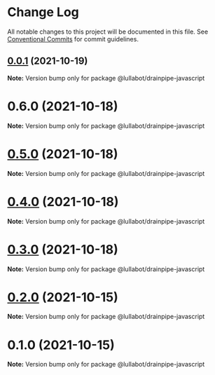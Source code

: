 # Change Log

All notable changes to this project will be documented in this file.
See [Conventional Commits](https://conventionalcommits.org) for commit guidelines.

## [0.0.1](https://github.com/lullabot/drainpipe/compare/@lullabot/drainpipe-javascript@0.6.0...@lullabot/drainpipe-javascript@0.0.1) (2021-10-19)

**Note:** Version bump only for package @lullabot/drainpipe-javascript





# 0.6.0 (2021-10-18)

**Note:** Version bump only for package @lullabot/drainpipe-javascript





# [0.5.0](https://github.com/lullabot/drainpipe/compare/@lullabot/drainpipe-javascript@0.4.0...@lullabot/drainpipe-javascript@0.5.0) (2021-10-18)

**Note:** Version bump only for package @lullabot/drainpipe-javascript





# [0.4.0](https://github.com/lullabot/drainpipe/compare/@lullabot/drainpipe-javascript@0.3.0...@lullabot/drainpipe-javascript@0.4.0) (2021-10-18)

**Note:** Version bump only for package @lullabot/drainpipe-javascript





# [0.3.0](https://github.com/lullabot/drainpipe/compare/@lullabot/drainpipe-javascript@0.2.0...@lullabot/drainpipe-javascript@0.3.0) (2021-10-18)

**Note:** Version bump only for package @lullabot/drainpipe-javascript





# [0.2.0](https://github.com/lullabot/drainpipe/compare/@lullabot/drainpipe-javascript@0.1.0...@lullabot/drainpipe-javascript@0.2.0) (2021-10-15)

**Note:** Version bump only for package @lullabot/drainpipe-javascript





# 0.1.0 (2021-10-15)

**Note:** Version bump only for package @lullabot/drainpipe-javascript
